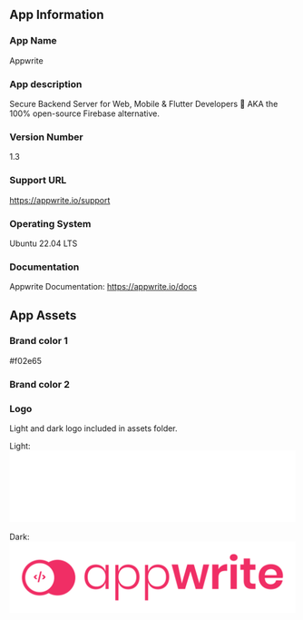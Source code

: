 ## App Information

### App Name

Appwrite

### App description

Secure Backend Server for Web, Mobile & Flutter Developers 🚀 AKA the 100% open-source Firebase alternative.

### Version Number

1.3

### Support URL

https://appwrite.io/support

### Operating System

Ubuntu 22.04 LTS 

### Documentation

Appwrite Documentation: https://appwrite.io/docs

## App Assets

### Brand color 1

#f02e65

### Brand color 2

<!--  -->

### Logo

Light and dark logo included in assets folder.

Light:
![light](assets/appwrite-light.svg)

Dark:
![dark](assets/appwrite.svg)
